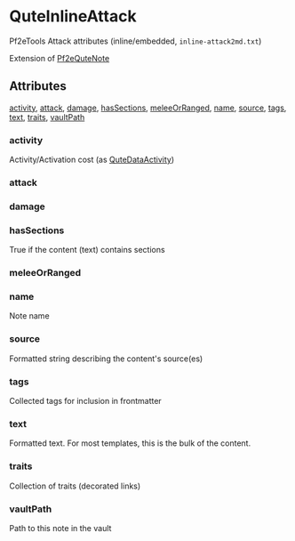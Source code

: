 # QuteInlineAttack

Pf2eTools Attack attributes (inline/embedded, `inline-attack2md.txt`)

Extension of [Pf2eQuteNote](Pf2eQuteNote.md)

## Attributes

[activity](#activity), [attack](#attack), [damage](#damage), [hasSections](#hassections), [meleeOrRanged](#meleeorranged), [name](#name), [source](#source), [tags](#tags), [text](#text), [traits](#traits), [vaultPath](#vaultpath)


### activity

Activity/Activation cost (as [QuteDataActivity](QuteDataActivity.md))

### attack


### damage


### hasSections

True if the content (text) contains sections

### meleeOrRanged


### name

Note name

### source

Formatted string describing the content's source(es)

### tags

Collected tags for inclusion in frontmatter

### text

Formatted text. For most templates, this is the bulk of the content.

### traits

Collection of traits (decorated links)

### vaultPath

Path to this note in the vault
